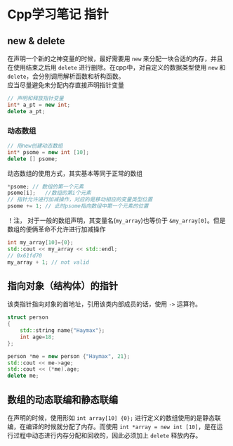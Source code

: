# Cpp学习笔记 指针

## new & delete

在声明一个新的之神变量的时候，最好需要用 `new` 来分配一块合适的内存，并且在使用结束之后用 `delete` 进行删除。在cpp中，对自定义的数据类型使用 `new` 和 `delete`，会分别调用解析函数和析构函数。  
应当尽量避免未分配内存直接声明指针变量

```cpp
// 声明和释放指针变量
int* a_pt = new int;
delete a_pt;
```

### 动态数组
```cpp
// 用new创建动态数组
int* psome = new int [10];
delete [] psome;
```
动态数组的使用方式，其实基本等同于正常的数组
```cpp
*psome; // 数组的第一个元素
psome[i];   //数组的第i个元素
// 指针允许进行加减操作，对应的是移动相应的变量类型位置
psome += 1; // 此时psome指向数组中第一个元素的位置
```
！注， 对于一般的数组声明，其变量名(`my_array`)也等价于 `&my_array[0]`。但是数组的便俩革命不允许进行加减操作
```cpp
int my_array[10]={0};
std::cout << my_array << std::endl;
// 0x61fd70
my_array + 1; // not valid
```

## 指向对象（结构体）的指针

该类指针指向对象的首地址，引用该类内部成员的话，使用 `->` 运算符。
```cpp
struct person
{
    std::string name{"Haymax"};
    int age=18;
};

person *me = new person {"Haymax", 21};
std::cout << me->age;
std::cout << (*me).age;
delete me;
```

## 数组的动态联编和静态联编

在声明的时候，使用形如 `int array[10] {0};` 进行定义的数组使用的是静态联编，在编译的时候就分配了内存。而使用 `int *array = new int [10]`，是在运行过程中动态进行内存分配和回收的，因此必须加上 `delete` 释放内存。

